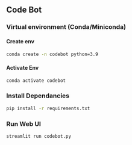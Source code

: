 ## Code Bot

### Virtual environment (Conda/Miniconda)

#### Create env
```bash
conda create -n codebot python=3.9
```

#### Activate Env
```bash
conda activate codebot
```

### Install Dependancies
```bash
pip install -r requirements.txt
```


### Run Web UI
```bash
streamlit run codebot.py
```
